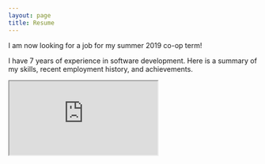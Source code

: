 ```yaml
---
layout: page
title: Resume
---
```

<p class="message">I am now looking for a job for my summer 2019 co-op term!</p>

I have 7 years of experience in software development. Here is a summary of my skills, recent employment history, and achievements.
<object data="https://github.com/JasonEllul/JasonEllul.github.io/raw/master/public/resources/resumeFixed.pdf" type="application/pdf">
<iframe src="https://docs.google.com/viewer?url=https://github.com/JasonEllul/JasonEllul.github.io/raw/master/public/resources/resumeFixed.pdf&embedded=true"></iframe>
</object>
